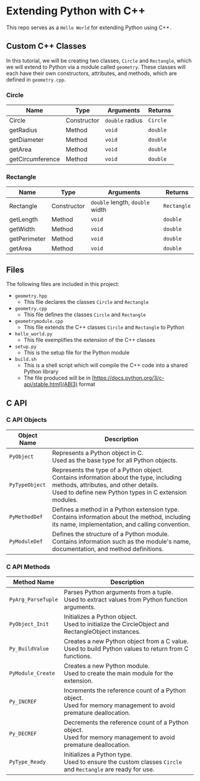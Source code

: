 # Extending Python with C++

This repo serves as a `Hello World` for extending Python using C++.


## Custom C++ Classes

In this tutorial, we will be creating two classes, `Circle` and `Rectangle`, which we will extend to Python via a module called `geometry`. These classes will each have their own constructors, attributes, and methods, which are defined in `geometry.cpp`.

### Circle
| Name             | Type        | Arguments       | Returns  |
|------------------|-------------|-----------------|----------|
| Circle           | Constructor | `double` radius | `Circle` |
| getRadius        | Method      | `void`          | `double` |
| getDiameter      | Method      | `void`          | `double` |
| getArea          | Method      | `void`          | `double` |
| getCircumference | Method      | `void`          | `double` |

### Rectangle

| Name         | Type        | Arguments                       | Returns     |
|--------------|-------------|---------------------------------|-------------|
| Rectangle    | Constructor | `double` length, `double` width | `Rectangle` |
| getLength    | Method      | `void`                          | `double`    |
| getWidth     | Method      | `void`                          | `double`    |
| getPerimeter | Method      | `void`                          | `double`    |
| getArea      | Method      | `void`                          | `double`    |

## Files

The following files are included in this project:
- `geometry.hpp`
  - This file declares the classes `Circle` and `Rectangle`
- `geometry.cpp`
  - This file defines the classes `Circle` and `Rectangle`
- `geometrymodule.cpp`
  - This file extends the C++ classes `Circle` and `Rectangle` to Python
- `hello_world.py`
  - This file exemplifies the extension of the C++ classes
- `setup.py`
  - This is the setup file for the Python module
- `build.sh`
  - This is a shell script which will compile the C++ code into a shared Python library
  - The file produced will be in [https://docs.python.org/3/c-api/stable.html](ABI3) format

## C API

### C API Objects

| Object Name    | Description                                                                                                                                                                                  |
|----------------|----------------------------------------------------------------------------------------------------------------------------------------------------------------------------------------------|
| `PyObject`     | Represents a Python object in C.<br>Used as the base type for all Python objects.                                                                                                            |
| `PyTypeObject` | Represents the type of a Python object.<br>Contains information about the type, including methods, attributes, and other details.<br>Used to define new Python types in C extension modules. |
| `PyMethodDef`  | Defines a method in a Python extension type.<br>Contains information about the method, including its name, implementation, and calling convention.                                           |
| `PyModuleDef`  | Defines the structure of a Python module.<br>Contains information such as the module's name, documentation, and method definitions.                                                          |

### C API Methods

| Method Name        | Description                                                                                                       |
|--------------------|-------------------------------------------------------------------------------------------------------------------|
| `PyArg_ParseTuple` | Parses Python arguments from a tuple.<br>Used to extract values from Python function arguments.                   |
| `PyObject_Init`    | Initializes a Python object.<br>Used to initialize the CircleObject and RectangleObject instances.                |
| `Py_BuildValue`    | Creates a new Python object from a C value.<br>Used to build Python values to return from C functions.            |
| `PyModule_Create`  | Creates a new Python module.<br>Used to create the main module for the extension.                                 |
| `Py_INCREF`        | Increments the reference count of a Python object.<br>Used for memory management to avoid premature deallocation. |
| `Py_DECREF`        | Decrements the reference count of a Python object.<br>Used for memory management to avoid premature deallocation. |
| `PyType_Ready`     | Initializes a Python type.<br>Used to ensure the custom classes `Circle` and `Rectangle` are ready for use.       |

